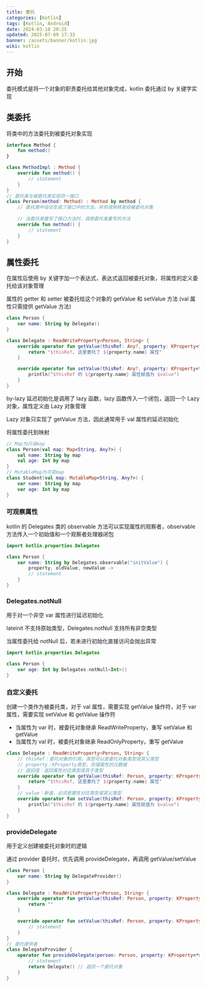```yaml
---
title: 委托
categories: [Kotlin]
tags: [Kotlin, Android]
date: 2024-03-10 20:25
updated: 2025-07-09 17:33
banner: /assets/banner/kotlin.jpg
wiki: kotlin
---
```

## 开始

委托模式是将一个对象的职责委托给其他对象完成，kotlin 委托通过 by 关键字实现

## 类委托

将类中的方法委托到被委托对象实现

``` kotlin
interface Method {
    fun method()
}

class MethodImpl : Method {
    override fun method() {
        // statement
    }
}
// 委托类与被委托类实现同一接口
class Person(method: Method) : Method by method {
    // 委托类中自动生成了接口中的方法，并将调用转发给被委托对象
    
    // 当委托类重写了接口方法时，调用委托类重写的方法
    override fun method() {
        // statement
    }
}
```

## 属性委托

在属性后使用 by 关键字加一个表达式，表达式返回被委托对象，将属性的定义委托给该对象管理

属性的 getter 和 setter 被委托给这个对象的 getValue 和 setValue 方法 (val 属性只需提供 getValue 方法)

``` kotlin
class Person {
    var name: String by Delegate()
}

class Delegate : ReadWriteProperty<Person, String> {
    override operator fun getValue(thisRef: Any?, property: KProperty<*>): String {
        return "$thisRef, 这里委托了 ${property.name} 属性"
    }

    override operator fun setValue(thisRef: Any?, property: KProperty<*>, value: String) {
        println("$thisRef 的 ${property.name} 属性赋值为 $value")
    }
}
```

by-lazy 延迟初始化是调用了 lazy 函数，lazy 函数传入一个闭包，返回一个 Lazy 对象，属性定义由 Lazy 对象管理

Lazy 对象只实现了 getValue 方法，因此通常用于 val 属性的延迟初始化

将属性委托到映射

``` kotlin
// Map为只读map
class Person(val map: Map<String, Any?>) {
    val name: String by map
    val age: Int by map
}
// MutableMap为可变map
class Student(val map: MutableMap<String, Any?>) {
    var name: String by map
    var age: Int by map
}
```

### 可观察属性

kotlin 的 Delegates 类的 observable 方法可以实现属性的观察者，observable 方法传入一个初始值和一个观察者处理器闭包

``` kotlin
import kotlin.properties.Delegates

class Person {
    var name: String by Delegates.observable("initValue") {
        property, oldValue, newValue -> 
        // statement
    }
}
```

### Delegates.notNull

用于对一个非空 var 属性进行延迟初始化

lateinit 不支持原始类型，Delegates.notNull 支持所有非空类型

当属性委托给 notNull 后，若未进行初始化直接访问会抛出异常

``` kotlin
import kotlin.properties.Delegates

class Person {
   	var age: Int by Delegates.notNull<Int>()
}
```

### 自定义委托

创建一个类作为被委托类，对于 val 属性，需要实现 getValue 操作符，对于 var 属性，需要实现 setValue 和 getValue 操作符

- 当属性为 var 时，被委托对象继承 ReadWriteProperty，重写 setValue 和 getValue
- 当属性为 val 时，被委托对象继承 ReadOnlyProperty，重写 getValue

``` kotlin
class Delegate : ReadWriteProperty<Person, String> {
    // thisRef：委托对象的引用，类型可以是委托对象类型或其父类型
    // property：KProperty类型，存储属性的元数据
    // 返回值：返回属性对应类型或其子类型
    override operator fun getValue(thisRef: Person, property: KProperty<*>): String {
        return "$thisRef, 这里委托了 ${property.name} 属性"
    }
	// value：新值，必须是属性对应类型或其父类型
    override operator fun setValue(thisRef: Person, property: KProperty<*>, value: String) {
        println("$thisRef 的 ${property.name} 属性赋值为 $value")
    }
}
```

### provideDelegate

用于定义创建被委托对象时的逻辑

通过 provider 委托时，优先调用 provideDelegate，再调用 getValue/setValue

``` kotlin
class Person {
    var name: String by DelegateProvider()
}

class Delegate : ReadWriteProperty<Person, String> {
    override operator fun getValue(thisRef: Person, property: KProperty<*>): String {
        return ""
    }

    override operator fun setValue(thisRef: Person, property: KProperty<*>, value: String) {
        // statement
    }
}
// 委托提供者
class DelegateProvider {
    operator fun provideDelegate(person: Person, property: KProperty<*>) : ReadWriteProperty<Person, String> {
        // statement
        return Delegate() // 返回一个委托对象
    }
}
```
